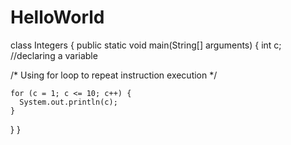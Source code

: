 # HelloWorld


class Integers {
  public static void main(String[] arguments) {
    int c; //declaring a variable
 
  /* Using for loop to repeat instruction execution */
 
    for (c = 1; c <= 10; c++) {
      System.out.println(c);
    }
  }
}
